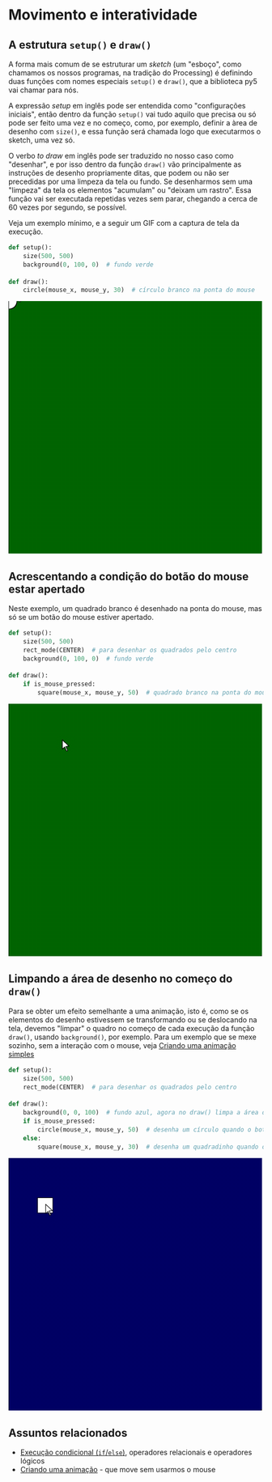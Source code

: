 # Movimento e interatividade

## A estrutura `setup()` e `draw()`

A forma mais comum de se estruturar um *sketch* (um "esboço", como chamamos os nossos programas, na tradição do Processing) é definindo duas funções com nomes especiais `setup()` e `draw()`, que a biblioteca py5 vai chamar para nós. 

A expressão *setup* em inglês pode ser entendida como "configurações iniciais", então dentro da função `setup()` vai tudo aquilo que precisa ou só pode ser feito uma vez e no começo, como, por exemplo, definir a àrea de desenho com `size()`, e essa função será chamada logo que executarmos o sketch, uma vez só. 

O verbo *to draw* em inglês pode ser traduzido no nosso caso como "desenhar", e por isso dentro da função `draw()` vão principalmente as instruções de desenho propriamente ditas, que podem ou não ser precedidas por uma limpeza da tela ou fundo. Se desenharmos sem uma "limpeza" da tela os elementos "acumulam" ou "deixam um rastro". Essa função vai ser executada repetidas vezes sem parar, chegando a cerca de 60 vezes por segundo, se possível.

Veja um exemplo mínimo, e a seguir um GIF com a captura de tela da execução.

```python
def setup():
    size(500, 500)
    background(0, 100, 0)  # fundo verde

def draw():
    circle(mouse_x, mouse_y, 30)  # círculo branco na ponta do mouse
```
![](assets/setup_draw1.gif)

## Acrescentando a condição do botão do mouse estar apertado

Neste exemplo, um quadrado branco é desenhado na ponta do mouse, mas só se um botão do mouse estiver apertado.

```python
def setup():
    size(500, 500)
    rect_mode(CENTER)  # para desenhar os quadrados pelo centro
    background(0, 100, 0)  # fundo verde

def draw():
    if is_mouse_pressed:
        square(mouse_x, mouse_y, 50)  # quadrado branco na ponta do mouse
```

![](assets/setup_draw2.gif)


## Limpando a área de desenho no começo do `draw()`

Para se obter um efeito semelhante a uma animação, isto é, como se os elementos do desenho estivessem se transformando ou se deslocando na tela, devemos "limpar" o quadro no começo de cada execução da função `draw()`, usando `background()`, por exemplo. Para um exemplo que se mexe sozinho, sem a interação com o mouse, veja [Criando uma animação simples](movimento_py.md)

```python
def setup():
    size(500, 500)
    rect_mode(CENTER)  # para desenhar os quadrados pelo centro

def draw():
    background(0, 0, 100)  # fundo azul, agora no draw() limpa a área de desenho a cada quadro
    if is_mouse_pressed:
        circle(mouse_x, mouse_y, 50)  # desenha um círculo quando o botão do mouse está apertado
    else:
        square(mouse_x, mouse_y, 30)  # desenha um quadradinho quando o mouse está sem apertar

```
![](assets/setup_draw3.gif)

## Assuntos relacionados

- [Execução condicional (`if`/`else`)](condicionais_py.md), operadores relacionais e operadores lógicos
- [Criando uma animação](movimento_py.md) - que move sem usarmos o mouse


